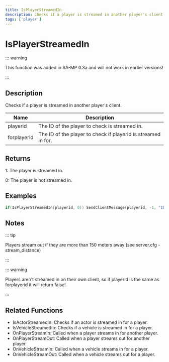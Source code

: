 ```yaml
---
title: IsPlayerStreamedIn
description: Checks if a player is streamed in another player's client.
tags: ['player']
---
```


# IsPlayerStreamedIn

<TagLinks />

::: warning

This function was added in SA-MP 0.3a and will not work in earlier versions!

:::

## Description

Checks if a player is streamed in another player's client.


| Name | Description |
|------|-------------|
|playerid | The ID of the player to check is streamed in.|
|forplayerid | The ID of the player to check if playerid is streamed in for.|


## Returns

 1: The player is streamed in.

 0: The player is not streamed in.


## Examples


```c
if(IsPlayerStreamedIn(playerid, 0)) SendClientMessage(playerid, -1, "ID 0 can see you.");
```


## Notes

::: tip

Players stream out if they are more than 150 meters away (see server.cfg - stream_distance)

:::


::: warning

Players aren't streamed in on their own client, so if playerid is the same as forplayerid it will return false!

:::


## Related Functions


-  IsActorStreamedIn: Checks if an actor is streamed in for a player.
-  IsVehicleStreamedIn: Checks if a vehicle is streamed in for a player.
-  OnPlayerStreamIn: Called when a player streams in for another player.
-  OnPlayerStreamOut: Called when a player streams out for another player.
-  OnVehicleStreamIn: Called when a vehicle streams in for a player.
-  OnVehicleStreamOut: Called when a vehicle streams out for a player.